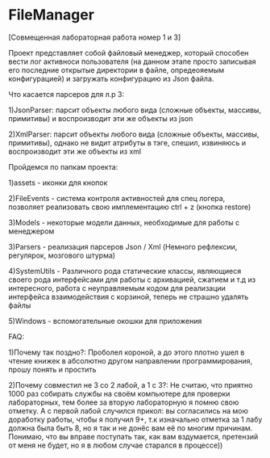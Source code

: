 # FileManager

[Совмещенная лабораторная работа номер 1 и 3]

Проект представляет собой файловый менеджер, который способен вести лог активноси пользователя (на данном этапе просто записывая его последние открытые директории в файле, опредеояемым конфигурацией)
и загружать конфигурацию из Json файла.

Что касается парсеров для л.р 3:
  
  1)JsonParser:
    парсит объекты любого вида (сложные объекты, массивы, примитивы) и воспроизводит эти же объекты из json
  
  2)XmlParser:
    парсит объекты любого вида (сложные объекты, массивы, примитивы), однако не видит атрибуты в тэге, спешил, извиняюсь и воспроизводит эти же объекты из xml
    
    
Пройдемся по папкам проекта:

1)assets - иконки для кнопок

2)FileEvents - система контроля активностей для спец логера, позволяет реализовать свою имплементацию ctrl + z (кнопка restore)

3)Models - некоторые модели данных, необходимые для работы с менеджером

3)Parsers - реализация парсеров Json / Xml (Немного рефлексии, регулярок, мозгового штурма)

4)SystemUtils - Различного рода статические классы, являющиеся своего рода интерфейсами для работы с архивацией, сжатием и т.д
из интересного, работа с неуправляемым кодом для реализации интерфейса взаимодействия с корзиной, теперь не страшно удалять файлы

5)Windows - вспомогательные окошки для приложения

FAQ:

1)Почему так поздно?:
  Проболел короной, а до этого плотно ушел в чтение книжек в абсолютно другом направлении программирования,
 прошу понять и простить

2)Почему совместил не 3 со 2 лабой, а 1 с 3?:
  Не считаю, что приятно 1000 раз собирать службы на своём компьютере для проверки лабораторных, тем более за вторую лабораторную
 я помню свою отметку. А с первой лабой случился прикол: вы согласились на мою доработку работы, чтобы я получил 9+, т.к изначально 
 отметка за 1 лабу должна была быть 8, но я так и не донёс вам её по многим причинам. Понимаю, что вы вправе поступать так, как 
 вам вздумается, претензий от меня не будет, но я в любом случае старался в процессе))
 
